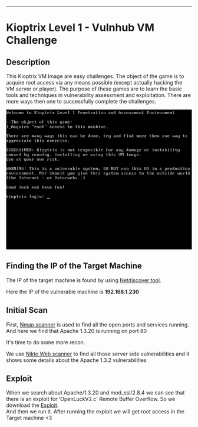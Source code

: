 
---
# Kioptrix Level 1 - Vulnhub VM Challenge

## Description
This Kioptrix VM Image are easy challenges. The object of the game is to acquire root access via any means possible (except actually hacking the VM server or player). The purpose of these games are to learn the basic tools and techniques in vulnerability assessment and exploitation. There are more ways then one to successfully complete the challenges.
<br>


![0.png](0.png)

## Finding the IP of the Target Machine

The IP of the target machine is found by using [Netdiscover tool](https://github.com/alexxy/netdiscover).

Here the IP of the vulnerable machine is **192.168.1.230**
## Initial Scan 

First, [Nmap scanner](https://github.com/nmap/nmap) is used to find all the open ports and services running. 
And here we find that Apache 1.3.20 is running
on port 80

It's time to do some more recon. 

We use [Nikto Web scanner](https://github.com/sullo/nikto) to find all those server side vulnerabilities and it shows some details about the Apache 1.3.2 vulnerabilities

## Exploit

When we search about Apache/1.3.20 and mod_ssl/2.8.4 we can see that there is an exploit for ‘OpenLuckV2.c' Remote Buffer Overflow. So we download the [Exploit](https://github.com/heltonWernik/OpenLuck).
<br>
And then we run it.
After running the exploit we will get root access in the Target machine <3